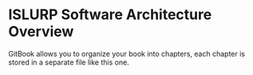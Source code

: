 # ISLURP Software Architecture Overview

GitBook allows you to organize your book into chapters, each chapter is stored in a separate file like this one.
